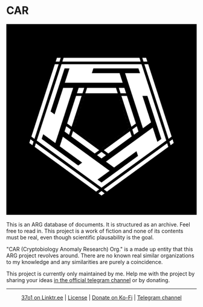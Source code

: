 # CAR

![CAR Org. Logo](./media/car_logo.png)

This is an ARG database of documents. It is structured as an archive. Feel free to read in. This project is a work of fiction and none of its contents must be real, even though scientific plausability is the goal.

"CAR (Cryptobiology Anomaly Research) Org." is a made up entity that this ARG project revolves around. There are no known real similar organizations to my knowledge and any similarities are purely a coincidence.

This project is currently only maintained by me. Help me with the project by sharing your ideas <a href="https://t.me/carorganization">in the official telegram channel</a> or by donating.

---

<p style="text-align:center"><a href="https://linktr.ee/37o1">37o1 on Linktr.ee</a> | <a href="./LICENSE">License</a> | <a href="https://ko-fi.com/37o1">Donate on Ko-Fi</a> | <a href="https://t.me/carorganization">Telegram channel</a></p>